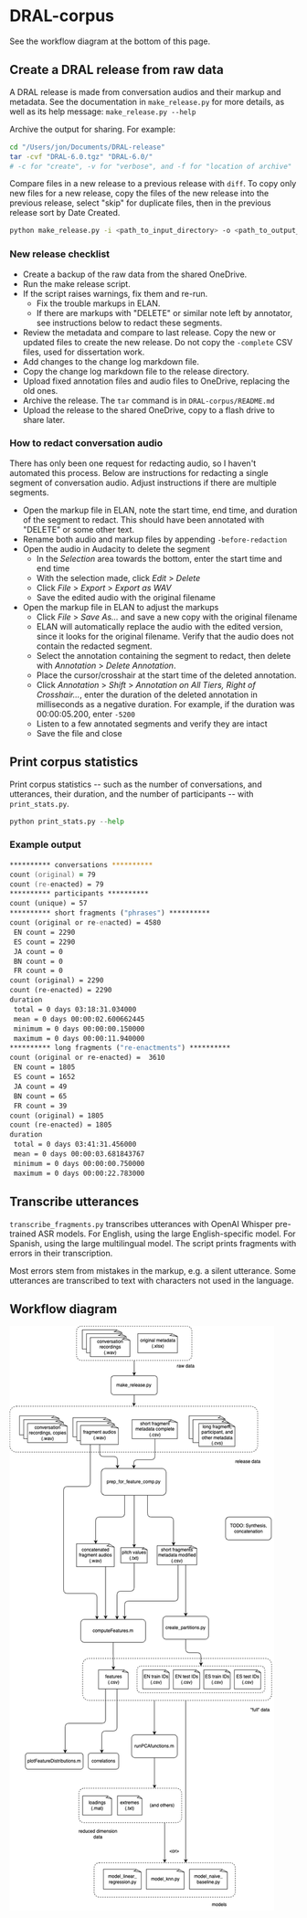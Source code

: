 # DRAL-corpus

See the workflow diagram at the bottom of this page.

## Create a DRAL release from raw data

A DRAL release is made from conversation audios and their markup and metadata. See the documentation in `make_release.py` for more details, as well as its help message: `make_release.py --help`

Archive the output for sharing. For example:

```zsh
cd "/Users/jon/Documents/DRAL-release"
tar -cvf "DRAL-6.0.tgz" "DRAL-6.0/"
# -c for "create", -v for "verbose", and -f for "location of archive"
```

Compare files in a new release to a previous release with `diff`. To copy only new files for a new release, copy the files of the new release into the previous release, select "skip" for duplicate files, then in the previous release sort by Date Created.

```zsh
python make_release.py -i <path_to_input_directory> -o <path_to_output_directory>
```

### New release checklist

- Create a backup of the raw data from the shared OneDrive.
- Run the make release script.
- If the script raises warnings, fix them and re-run.
  - Fix the trouble markups in ELAN.
  - If there are markups with "DELETE" or similar note left by annotator, see instructions below to redact these segments.
- Review the metadata and compare to last release. Copy the new or updated files to create the new release. Do not copy the `-complete` CSV files, used for dissertation work.
- Add changes to the change log markdown file.
- Copy the change log markdown file to the release directory.
- Upload fixed annotation files and audio files to OneDrive, replacing the old ones.
- Archive the release. The `tar` command is in `DRAL-corpus/README.md`
- Upload the release to the shared OneDrive, copy to a flash drive to share later.

### How to redact conversation audio

There has only been one request for redacting audio, so I haven't automated this process. Below are instructions for redacting a single segment of conversation audio. Adjust instructions if there are multiple segments.

- Open the markup file in ELAN, note the start time, end time, and duration of the segment to redact. This should have been annotated with "DELETE" or some other text.
- Rename both audio and markup files by appending `-before-redaction`
- Open the audio in Audacity to delete the segment
  - In the *Selection* area towards the bottom, enter the start time and end time
  - With the selection made, click *Edit* > *Delete*
  - Click *File* > *Export* > *Export as WAV*
  - Save the edited audio with the original filename
- Open the markup file in ELAN to adjust the markups
  - Click *File* > *Save As...* and save a new copy with the original filename
  - ELAN will automatically replace the audio with the edited version, since it looks for the original filename. Verify that the audio does not contain the redacted segment.
  - Select the annotation containing the segment to redact, then delete with *Annotation* > *Delete Annotation*.
  - Place the cursor/crosshair at the start time of the deleted annotation.
  - Click *Annotation* > *Shift* > *Annotation on All Tiers, Right of Crosshair...*, enter the duration of the deleted annotation in milliseconds as a negative duration. For example, if the duration was 00:00:05.200, enter `-5200`
  - Listen to a few annotated segments and verify they are intact
  - Save the file and close

## Print corpus statistics

Print corpus statistics -- such as the number of conversations, and utterances, their duration, and the number of participants -- with `print_stats.py`.

```python
python print_stats.py --help
```

### Example output

```zsh
********** conversations **********
count (original) = 79
count (re-enacted) = 79
********** participants **********
count (unique) = 57
********** short fragments ("phrases") **********
count (original or re-enacted) = 4580
 EN count = 2290
 ES count = 2290
 JA count = 0
 BN count = 0
 FR count = 0
count (original) = 2290
count (re-enacted) = 2290
duration
 total = 0 days 03:18:31.034000
 mean = 0 days 00:00:02.600662445
 minimum = 0 days 00:00:00.150000
 maximum = 0 days 00:00:11.940000
********** long fragments ("re-enactments") **********
count (original or re-enacted) =  3610
 EN count = 1805
 ES count = 1652
 JA count = 49
 BN count = 65
 FR count = 39
count (original) = 1805
count (re-enacted) = 1805
duration
 total = 0 days 03:41:31.456000
 mean = 0 days 00:00:03.681843767
 minimum = 0 days 00:00:00.750000
 maximum = 0 days 00:00:22.783000
```


## Transcribe utterances

`transcribe_fragments.py` transcribes utterances with OpenAI Whisper pre-trained ASR models. For English, using the large English-specific model. For Spanish, using the large multilingual model. The script prints fragments with errors in their transcription.

Most errors stem from mistakes in the markup, e.g. a silent utterance. Some utterances are transcribed to text with characters not used in the language.
<!--
## Synthesize speech from transcribed utterances

### TODO

- [ ] Improve synthesis with tokenizing or pre-processing in some way before passing them to the Coqui TTS command.
- [ ] Many fragments had unusually long synthesized audio. I include the output of `synthesize_fragments.py` below.
- [ ] There might be transcription texts with strange characters I missed filtering out.
- [ ] I found that the pitch tracking (REAPER script) produced many NaNs. Likely because
  there are portions of pure silence. The number of reported pitch values was also less
  than expected, likely because the end of synthesized audios are pure silence and these
  do not get reported.
- [ ] Removing the NaNs clipped out the silent parts, but this clipped out the pauses
  between utterances in the same fragment.
- [ ] My solution was to add noise to the synthesized concatenated audios, in `utils/noise.py`.
-->
## Workflow diagram

![workflow diagram](../workflow-diagram.png)